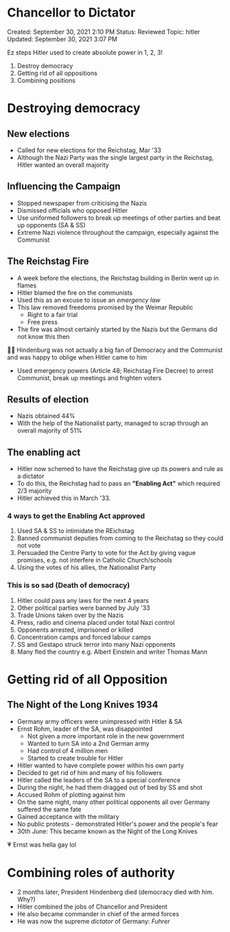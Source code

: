 # Chancellor to Dictator
Created: September 30, 2021 2:10 PM
Status: Reviewed
Topic: hitler
Updated: September 30, 2021 3:07 PM

Ez steps Hitler used to create absolute power in 1, 2, 3!

1. Destroy democracy
2. Getting rid of all oppositions
3. Combining positions

# Destroying democracy

## New elections

- Called for new elections for the Reichstag, Mar '33
- Although the Nazi Party was the single largest party in the Reichstag, Hitler wanted an overall majority

## Influencing the Campaign

- Stopped newspaper from criticising the Nazis
- Dismissed officials who opposed Hitler
- Use uniformed followers to break up meetings of other parties and beat up opponents (SA & SS)
- Extreme Nazi violence throughout the campaign, especially against the Communist

## The Reichstag Fire

- A week before the elections, the Reichstag building in Berlin went up in flames
- Hitler blamed the fire on the communists
- Used this as an excuse to issue an *emergency law*
- This law removed freedoms promised by the Weimar Republic
    - Right to a fair trial
    - Free press
- The fire was almost certainly started by the Nazis but the Germans did not know this then

<aside>
☝🏿 Hindenburg was not actually a big fan of Democracy and the Communist and was happy to oblige when Hitler came to him

</aside>

- Used emergency powers (Article 48; Reichstag Fire Decree) to arrest Communist, break up meetings and frighten voters

## Results of election

- Nazis obtained 44%
- With the help of the Nationalist party, managed to scrap through an overall majority of 51%

## The enabling act

- Hitler now schemed to have the Reichstag give up its powers and rule as a dictator
- To do this, the Reichstag had to pass an **"Enabling Act"** which required 2/3 majority
- Hitler achieved this in March '33.

### 4 ways to get the Enabling Act approved

1. Used SA & SS to intimidate the REichstag
2. Banned communist deputies from coming to the Reichstag so they could not vote
3. Persuaded the Centre Party to vote for the Act by giving vague promises, e.g. not interfere in Catholic Church/schools
4. Using the votes of his allies, the Nationalist Party

### This is so sad (Death of democracy)

1. Hitler could pass any laws for the next 4 years
2. Other political parties were banned by July '33
3. Trade Unions taken over by the Nazis
4. Press, radio and cinema placed under total Nazi control
5. Opponents arrested, imprisoned or killed
6. Concentration camps and forced labour camps
7. SS and Gestapo struck terror into many Nazi opponents
8. Many fled the country e.g. Albert Einstein and writer Thomas Mann

# Getting rid of all Opposition

## The Night of the Long Knives 1934

- Germany army officers were unimpressed with Hitler & SA
- Ernst Rohm, leader of the SA, was disappointed
    - Not given a more important role in the new government
    - Wanted to turn SA into a 2nd German army
    - Had control of 4 million men
    - Started to create trouble for Hitler
- Hitler wanted to have complete power within his own party
- Decided to get rid of him and many of his followers
- Hitler called the leaders of the SA to a special conference
- During the night, he had them dragged out of bed by SS and shot
- Accused Rohm of plotting against him
- On the same night, many other political opponents all over Germany suffered the same fate
- Gained acceptance with the military
- No public protests - demonstrated Hitler's power and the people's fear
- 30th June: This became known as the Night of the Long Knives

<aside>
💗 Ernst was hella gay lol

</aside>

# Combining roles of authority

- 2 months later, President Hindenberg died (democracy died with him. Why?)
- Hitler combined the jobs of Chancellor and President
- He also became commander in chief of the armed forces
- He was now the supreme *dictator* of Germany: *Fuhrer*